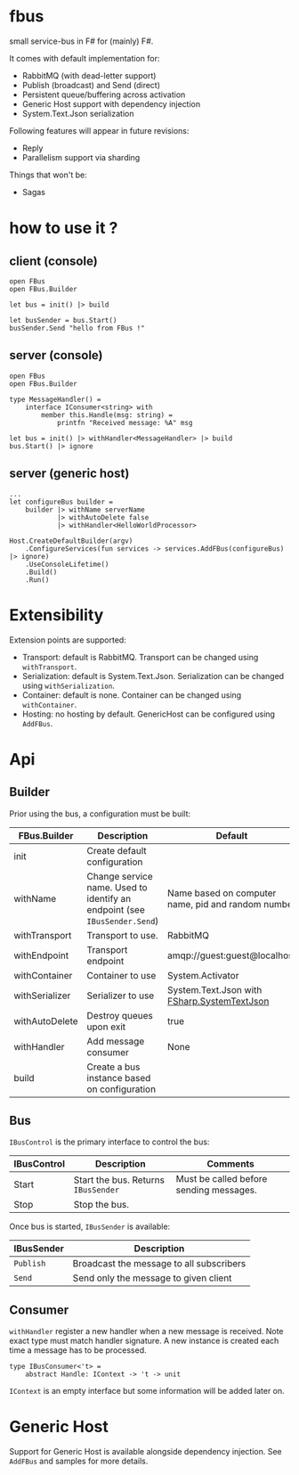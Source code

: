 # fbus
small service-bus in F# for (mainly) F#.

It comes with default implementation for:
* RabbitMQ (with dead-letter support)
* Publish (broadcast) and Send (direct)
* Persistent queue/buffering across activation
* Generic Host support with dependency injection
* System.Text.Json serialization

Following features will appear in future revisions:
* Reply
* Parallelism support via sharding

Things that won't be:
* Sagas

# how to use it ?

## client (console)
```
open FBus
open FBus.Builder

let bus = init() |> build

let busSender = bus.Start()
busSender.Send "hello from FBus !"
```

## server (console)
```
open FBus
open FBus.Builder

type MessageHandler() =
    interface IConsumer<string> with
        member this.Handle(msg: string) = 
            printfn "Received message: %A" msg

let bus = init() |> withHandler<MessageHandler> |> build
bus.Start() |> ignore
```

## server (generic host)
```
...
let configureBus builder =
    builder |> withName serverName
            |> withAutoDelete false
            |> withHandler<HelloWorldProcessor> 

Host.CreateDefaultBuilder(argv)
    .ConfigureServices(fun services -> services.AddFBus(configureBus) |> ignore)
    .UseConsoleLifetime()
    .Build()
    .Run()
```


# Extensibility
Extension points are supported:
* Transport: default is RabbitMQ. Transport can be changed using `withTransport`.
* Serialization: default is System.Text.Json. Serialization can be changed using `withSerialization`.
* Container: default is none. Container can be changed using `withContainer`.
* Hosting: no hosting by default. GenericHost can be configured using `AddFBus`.

# Api

## Builder
Prior using the bus, a configuration must be built:

| FBus.Builder | Description | Default |
|--------------|-------------|---------|
| init | Create default configuration | |
| withName | Change service name. Used to identify an endpoint (see `IBusSender.Send`) | Name based on computer name, pid and random number |
| withTransport | Transport to use. | RabbitMQ |
| withEndpoint | Transport endpoint | amqp://guest:guest@localhost |
| withContainer | Container to use | System.Activator
| withSerializer | Serializer to use | System.Text.Json with [FSharp.SystemTextJson](https://github.com/Tarmil/FSharp.SystemTextJson) |
| withAutoDelete | Destroy queues upon exit | true |
| withHandler | Add message consumer | None |
| build | Create a bus instance based on configuration | | 

## Bus
`IBusControl` is the primary interface to control the bus:

| IBusControl | Description | Comments |
|-------------|-------------|----------|
| Start | Start the bus. Returns `IBusSender` | Must be called before sending messages. |
| Stop | Stop the bus. | |

Once bus is started, `IBusSender` is available:

| IBusSender | Description |
|------------|-------------|
| `Publish` | Broadcast the message to all subscribers |
| `Send` | Send only the message to given client |

## Consumer
`withHandler` register a new handler when a new message is received. Note exact type must match handler signature. A new instance is created each time a message has to be processed.

```
type IBusConsumer<'t> =
    abstract Handle: IContext -> 't -> unit
```

`IContext` is an empty interface but some information will be added later on.

# Generic Host
Support for Generic Host is available alongside dependency injection. See `AddFBus` and samples for more details.
